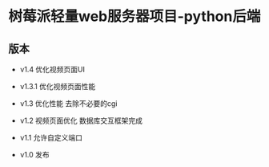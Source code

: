 # 树莓派轻量web服务器项目-python后端
##  版本
- v1.4 优化视频页面UI  

- v1.3.1 优化视频页面性能  

- v1.3 优化性能 去除不必要的cgi  

- v1.2 视频页面优化 数据库交互框架完成  

- v1.1 允许自定义端口  

- v1.0 发布  
